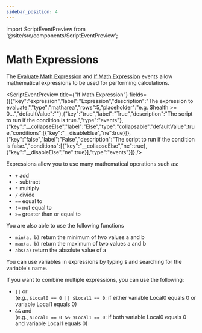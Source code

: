 ```yaml
---
sidebar_position: 4
---
```


import ScriptEventPreview from '@site/src/components/ScriptEventPreview';

# Math Expressions

The [Evaluate Math Expression](/docs/scripting/script-glossary/math#evaluate-math-expression) and [If Math Expression](/docs/scripting/script-glossary/math#if-math-expression) events allow mathematical expressions to be used for performing calculations.

<ScriptEventPreview title={"If Math Expression"} fields={[{"key":"expression","label":"Expression","description":"The expression to evaluate.","type":"matharea","rows":5,"placeholder":"e.g. $health >= 0...","defaultValue":""},{"key":"true","label":"True","description":"The script to run if the condition is true.","type":"events"},{"key":"__collapseElse","label":"Else","type":"collapsable","defaultValue":true,"conditions":[{"key":"__disableElse","ne":true}]},{"key":"false","label":"False","description":"The script to run if the condition is false.","conditions":[{"key":"__collapseElse","ne":true},{"key":"__disableElse","ne":true}],"type":"events"}]} />

Expressions allow you to use many mathematical operations such as:
-  `+` add
-  `-` subtract
-  `*` multiply
-  `/` divide
- `==` equal to
- `!=` not equal to
- `>=` greater than or equal to

You are also able to use the following functions
- `min(a, b)` return the minimum of two values a and b
- `max(a, b)` return the maximum of two values a and b
- `abs(a)` return the absolute value of a

You can use variables in expressions by typing `$` and searching for the variable's name.

If you want to combine multiple expressions, you can use the following:
- `||` or\
(e.g., `$Local0 == 0 || $Local1 == 0`: if either variable Local0 equals 0 or variable Local1 equals 0)
- `&&` and\
(e.g., `$Local0 == 0 && $Local1 == 0`: if both variable Local0 equals 0 and variable Local1 equals 0)
